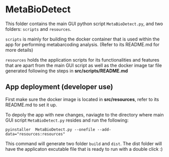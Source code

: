 # MetaBioDetect

This folder contains the main GUI python script `MetaBioDetect.py`, and two folders: `scripts` and `resources`. 

`scripts` is mainly for building the docker container that is used within the app for performing metabarcoding analysis. (Refer to its README.md for more details)

`resources` holds the application scripts for its functionalities and features that are apart from the main GUI script as well as the docker image tar file generated following the steps in **src/scripts/README.md**

## App deployment (developer use)
First make sure the docker image is located in **src/resources**, refer to its README.md to set it up.

To depoly the app with new changes, naviagte to the directory where main GUI script `MetaBioDetect.py` resides and run the following:

`pyinstaller  MetaBioDetect.py --onefile --add-data="resources:resources"`

This command will generate two folder `build` and `dist`. The dist folder will have the applicaton excutable file that is ready to run with a double click :)